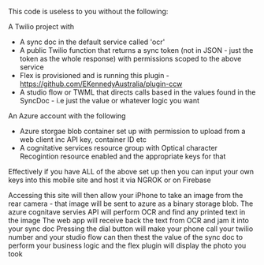 This code is useless to you without the following:

A Twilio project with
- A sync doc in the default service called 'ocr'
- A public Twilio function that returns a sync token (not in JSON - just the token as the whole response) with permissions scoped to the above service
- Flex is provisioned and is running this plugin - https://github.com/EKennedyAustralia/plugin-ccw
- A studio flow or TWML that directs calls based in the values found in the SyncDoc - i.e just <SAY> the value or whatever logic you want
  
An Azure account with the following
  - Azure storgae blob container set up with permission to upload from a web client inc API key, container ID etc
  - A cognitative services resource group with Optical character Recogintion resource enabled and the appropriate keys for that
  
  
  
  Effectively if you have ALL of the above set up then you can input your own keys into this mobile site and host it via NGROK or on Firebase
  
  Accessing this site will then allow your iPhone to take an image from the rear camera - that image will be sent to azure as a binary storage blob. 
  The azure cognitave servies API will perform OCR and find any printed text in the image
  The web app will receive back the text from OCR and jam it into your sync doc
  Pressing the dial button will make your phone call your twilio number and your studio flow can then thest the value of the sync doc to perform your business logic and the flex plugin will display the photo you took


